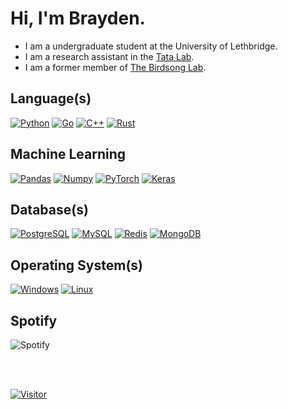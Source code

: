 # Hi, I'm Brayden.

- I am a undergraduate student at the University of Lethbridge.
- I am a research assistant in the [Tata Lab](https://tatalab.ca/).
- I am a former member of [The Birdsong Lab](http://david-logue.squarespace.com/).

## Language(s)

[![Python](https://img.shields.io/badge/Python-8ec07c?style=for-the-badge&logo=python&logoColor=fe8019&color=282828)](https://github.com/braycarlson)
[![Go](https://img.shields.io/badge/Go-8ec07c?style=for-the-badge&logo=go&logoColor=fe8019&color=282828)](https://github.com/braycarlson)
[![C++](https://img.shields.io/badge/C++-8ec07c?style=for-the-badge&logo=cplusplus&logoColor=fe8019&color=282828)](https://github.com/braycarlson)
[![Rust](https://img.shields.io/badge/Rust-8ec07c?style=for-the-badge&logo=rust&logoColor=fe8019&color=282828)](https://github.com/braycarlson)

## Machine Learning

[![Pandas](https://img.shields.io/badge/Pandas-8ec07c?style=for-the-badge&logo=pandas&logoColor=fe8019&color=282828)](https://github.com/braycarlson)
[![Numpy](https://img.shields.io/badge/Numpy-8ec07c?style=for-the-badge&logo=numpy&logoColor=fe8019&color=282828)](https://github.com/braycarlson)
[![PyTorch](https://img.shields.io/badge/PyTorch-8ec07c?style=for-the-badge&logo=pytorch&logoColor=fe8019&color=282828)](https://github.com/braycarlson)
[![Keras](https://img.shields.io/badge/Keras-8ec07c?style=for-the-badge&logo=keras&logoColor=fe8019&color=282828)](https://github.com/braycarlson)

## Database(s)

[![PostgreSQL](https://img.shields.io/badge/PostgreSQL-8ec07c?style=for-the-badge&logo=postgresql&logoColor=fe8019&color=282828)](https://github.com/braycarlson)
[![MySQL](https://img.shields.io/badge/MySQL-8ec07c?style=for-the-badge&logo=mysql&logoColor=fe8019&color=282828)](https://github.com/braycarlson)
[![Redis](https://img.shields.io/badge/Redis-8ec07c?style=for-the-badge&logo=redis&logoColor=fe8019&color=282828)](https://github.com/braycarlson)
[![MongoDB](https://img.shields.io/badge/MongoDB-8ec07c?style=for-the-badge&logo=mongodb&logoColor=fe8019&color=282828)](https://github.com/braycarlson)

## Operating System(s)

[![Windows](https://img.shields.io/badge/Windows-8ec07c?style=for-the-badge&logo=windows&logoColor=fe8019&color=282828)](https://github.com/braycarlson)
[![Linux](https://img.shields.io/badge/Linux-8ec07c?style=for-the-badge&logo=linux&logoColor=fe8019&color=282828)](https://github.com/braycarlson)

## Spotify

![Spotify](https://spotify-recently-played-readme.vercel.app/api?user=braycarlson&unique={true|1|on|yes})

<br><br>

[![Visitor](https://komarev.com/ghpvc/?username=braycarlson&color=fe8019&style=for-the-badge&label=Visitor)](https://github.com/braycarlson)
